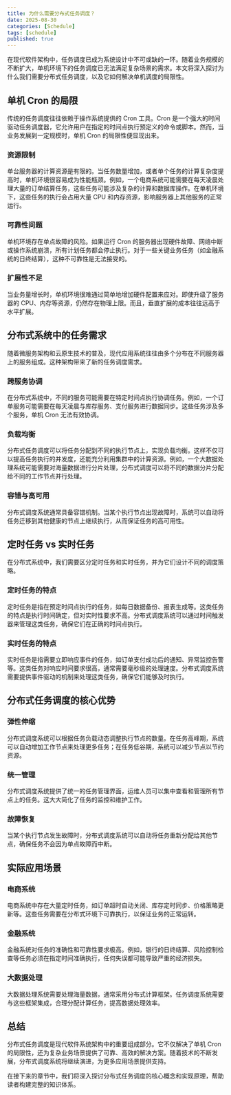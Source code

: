 ```yaml
---
title: 为什么需要分布式任务调度？
date: 2025-08-30
categories: [Schedule]
tags: [schedule]
published: true
---
```


在现代软件架构中，任务调度已成为系统设计中不可或缺的一环。随着业务规模的不断扩大，单机环境下的任务调度已无法满足复杂场景的需求。本文将深入探讨为什么我们需要分布式任务调度，以及它如何解决单机调度的局限性。

## 单机 Cron 的局限

传统的任务调度往往依赖于操作系统提供的 Cron 工具。Cron 是一个强大的时间驱动任务调度器，它允许用户在指定的时间点执行预定义的命令或脚本。然而，当业务发展到一定规模时，单机 Cron 的局限性便显现出来。

### 资源限制

单台服务器的计算资源是有限的。当任务数量增加，或者单个任务的计算复杂度提高时，单机环境很容易成为性能瓶颈。例如，一个电商系统可能需要在每天凌晨处理大量的订单结算任务，这些任务可能涉及复杂的计算和数据库操作。在单机环境下，这些任务的执行会占用大量 CPU 和内存资源，影响服务器上其他服务的正常运行。

### 可靠性问题

单机环境存在单点故障的风险。如果运行 Cron 的服务器出现硬件故障、网络中断或操作系统崩溃，所有计划任务都会停止执行。对于一些关键业务任务（如金融系统的日终结算），这种不可靠性是无法接受的。

### 扩展性不足

当业务量增长时，单机环境很难通过简单地增加硬件配置来应对。即使升级了服务器的 CPU、内存等资源，仍然存在物理上限。而且，垂直扩展的成本往往远高于水平扩展。

## 分布式系统中的任务需求

随着微服务架构和云原生技术的普及，现代应用系统往往由多个分布在不同服务器上的服务组成。这种架构带来了新的任务调度需求。

### 跨服务协调

在分布式系统中，不同的服务可能需要在特定时间点执行协调任务。例如，一个订单服务可能需要在每天凌晨与库存服务、支付服务进行数据同步。这些任务涉及多个服务，单机 Cron 无法有效协调。

### 负载均衡

分布式任务调度可以将任务分配到不同的执行节点上，实现负载均衡。这样不仅可以提高任务执行的并发度，还能充分利用集群中的计算资源。例如，一个大数据处理系统可能需要对海量数据进行分片处理，分布式调度可以将不同的数据分片分配给不同的工作节点并行处理。

### 容错与高可用

分布式调度系统通常具备容错机制。当某个执行节点出现故障时，系统可以自动将任务迁移到其他健康的节点上继续执行，从而保证任务的高可用性。

## 定时任务 vs 实时任务

在分布式系统中，我们需要区分定时任务和实时任务，并为它们设计不同的调度策略。

### 定时任务的特点

定时任务是指在预定时间点执行的任务，如每日数据备份、报表生成等。这类任务的特点是执行时间确定，但对实时性要求不高。分布式调度系统可以通过时间触发器来管理这类任务，确保它们在正确的时间点执行。

### 实时任务的特点

实时任务是指需要立即响应事件的任务，如订单支付成功后的通知、异常监控告警等。这类任务对响应时间要求很高，通常需要毫秒级的处理速度。分布式调度系统需要提供事件驱动的机制来处理这类任务，确保它们能够及时执行。

## 分布式任务调度的核心优势

### 弹性伸缩

分布式调度系统可以根据任务负载动态调整执行节点的数量。在任务高峰期，系统可以自动增加工作节点来处理更多任务；在任务低谷期，系统可以减少节点以节约资源。

### 统一管理

分布式调度系统提供了统一的任务管理界面，运维人员可以集中查看和管理所有节点上的任务。这大大简化了任务的监控和维护工作。

### 故障恢复

当某个执行节点发生故障时，分布式调度系统可以自动将任务重新分配给其他节点，确保任务不会因为单点故障而中断。

## 实际应用场景

### 电商系统

电商系统中存在大量定时任务，如订单超时自动关闭、库存定时同步、价格策略更新等。这些任务需要在分布式环境下可靠执行，以保证业务的正常运转。

### 金融系统

金融系统对任务的准确性和可靠性要求极高。例如，银行的日终结算、风险控制检查等任务必须在指定时间准确执行，任何失误都可能导致严重的经济损失。

### 大数据处理

大数据处理系统需要处理海量数据，通常采用分布式计算框架。任务调度系统需要与这些框架集成，合理分配计算任务，提高数据处理效率。

## 总结

分布式任务调度是现代软件系统架构中的重要组成部分。它不仅解决了单机 Cron 的局限性，还为复杂业务场景提供了可靠、高效的解决方案。随着技术的不断发展，分布式调度系统将继续演进，为更多应用场景提供支持。

在接下来的章节中，我们将深入探讨分布式任务调度的核心概念和实现原理，帮助读者构建完整的知识体系。